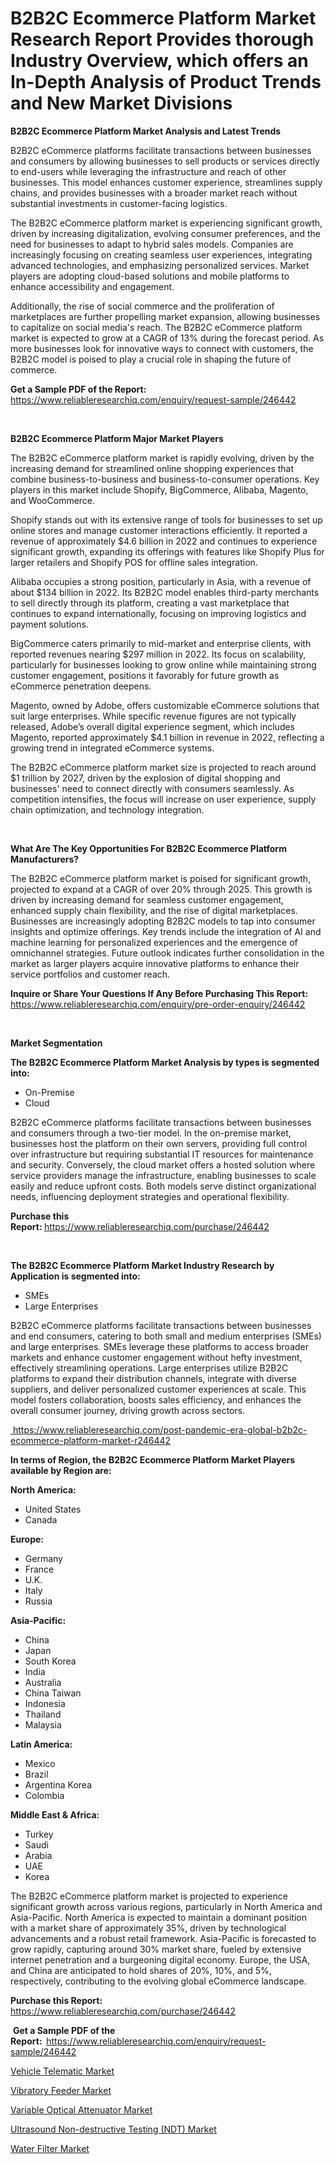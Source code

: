<p><h1>B2B2C Ecommerce Platform Market Research Report Provides thorough Industry Overview, which offers an In-Depth Analysis of Product Trends and New Market Divisions</h1></p><p><strong>B2B2C Ecommerce Platform Market Analysis and Latest Trends</strong></p>
<p><p>B2B2C eCommerce platforms facilitate transactions between businesses and consumers by allowing businesses to sell products or services directly to end-users while leveraging the infrastructure and reach of other businesses. This model enhances customer experience, streamlines supply chains, and provides businesses with a broader market reach without substantial investments in customer-facing logistics.</p><p>The B2B2C eCommerce platform market is experiencing significant growth, driven by increasing digitalization, evolving consumer preferences, and the need for businesses to adapt to hybrid sales models. Companies are increasingly focusing on creating seamless user experiences, integrating advanced technologies, and emphasizing personalized services. Market players are adopting cloud-based solutions and mobile platforms to enhance accessibility and engagement.</p><p>Additionally, the rise of social commerce and the proliferation of marketplaces are further propelling market expansion, allowing businesses to capitalize on social media's reach. The B2B2C eCommerce platform market is expected to grow at a CAGR of 13% during the forecast period. As more businesses look for innovative ways to connect with customers, the B2B2C model is poised to play a crucial role in shaping the future of commerce.</p></p>
<p><strong>Get a Sample PDF of the Report:&nbsp;</strong> <a href="https://www.reliableresearchiq.com/enquiry/request-sample/246442?utm_campaign=1082&utm_medium=2&utm_source=Github&utm_content=ia&utm_term=30032025&utm_id=b2b2c-ecommerce-platform">https://www.reliableresearchiq.com/enquiry/request-sample/246442</a></p>
<p>&nbsp;</p>
<p><strong>B2B2C Ecommerce Platform Major Market Players</strong></p>
<p><p>The B2B2C eCommerce platform market is rapidly evolving, driven by the increasing demand for streamlined online shopping experiences that combine business-to-business and business-to-consumer operations. Key players in this market include Shopify, BigCommerce, Alibaba, Magento, and WooCommerce.</p><p>Shopify stands out with its extensive range of tools for businesses to set up online stores and manage customer interactions efficiently. It reported a revenue of approximately $4.6 billion in 2022 and continues to experience significant growth, expanding its offerings with features like Shopify Plus for larger retailers and Shopify POS for offline sales integration.</p><p>Alibaba occupies a strong position, particularly in Asia, with a revenue of about $134 billion in 2022. Its B2B2C model enables third-party merchants to sell directly through its platform, creating a vast marketplace that continues to expand internationally, focusing on improving logistics and payment solutions.</p><p>BigCommerce caters primarily to mid-market and enterprise clients, with reported revenues nearing $297 million in 2022. Its focus on scalability, particularly for businesses looking to grow online while maintaining strong customer engagement, positions it favorably for future growth as eCommerce penetration deepens.</p><p>Magento, owned by Adobe, offers customizable eCommerce solutions that suit large enterprises. While specific revenue figures are not typically released, Adobe’s overall digital experience segment, which includes Magento, reported approximately $4.1 billion in revenue in 2022, reflecting a growing trend in integrated eCommerce systems.</p><p>The B2B2C eCommerce platform market size is projected to reach around $1 trillion by 2027, driven by the explosion of digital shopping and businesses' need to connect directly with consumers seamlessly. As competition intensifies, the focus will increase on user experience, supply chain optimization, and technology integration.</p></p>
<p>&nbsp;</p>
<p><strong>What Are The Key Opportunities For B2B2C Ecommerce Platform Manufacturers?</strong></p>
<p><p>The B2B2C eCommerce platform market is poised for significant growth, projected to expand at a CAGR of over 20% through 2025. This growth is driven by increasing demand for seamless customer engagement, enhanced supply chain flexibility, and the rise of digital marketplaces. Businesses are increasingly adopting B2B2C models to tap into consumer insights and optimize offerings. Key trends include the integration of AI and machine learning for personalized experiences and the emergence of omnichannel strategies. Future outlook indicates further consolidation in the market as larger players acquire innovative platforms to enhance their service portfolios and customer reach.</p></p>
<p><strong>Inquire or Share Your Questions If Any Before Purchasing This Report:</strong> <a href="https://www.reliableresearchiq.com/enquiry/pre-order-enquiry/246442?utm_campaign=1082&utm_medium=2&utm_source=Github&utm_content=ia&utm_term=30032025&utm_id=b2b2c-ecommerce-platform">https://www.reliableresearchiq.com/enquiry/pre-order-enquiry/246442</a></p>
<p>&nbsp;</p>
<p><strong>Market Segmentation</strong></p>
<p><strong>The B2B2C Ecommerce Platform Market Analysis by types is segmented into:</strong></p>
<p><ul><li>On-Premise</li><li>Cloud</li></ul></p>
<p><p>B2B2C eCommerce platforms facilitate transactions between businesses and consumers through a two-tier model. In the on-premise market, businesses host the platform on their own servers, providing full control over infrastructure but requiring substantial IT resources for maintenance and security. Conversely, the cloud market offers a hosted solution where service providers manage the infrastructure, enabling businesses to scale easily and reduce upfront costs. Both models serve distinct organizational needs, influencing deployment strategies and operational flexibility.</p></p>
<p><strong>Purchase this Report:&nbsp;</strong><a href="https://www.reliableresearchiq.com/purchase/246442?utm_campaign=1082&utm_medium=2&utm_source=Github&utm_content=ia&utm_term=30032025&utm_id=b2b2c-ecommerce-platform">https://www.reliableresearchiq.com/purchase/246442</a></p>
<p>&nbsp;</p>
<p><strong>The B2B2C Ecommerce Platform Market Industry Research by Application is segmented into:</strong></p>
<p><ul><li>SMEs</li><li>Large Enterprises</li></ul></p>
<p><p>B2B2C eCommerce platforms facilitate transactions between businesses and end consumers, catering to both small and medium enterprises (SMEs) and large enterprises. SMEs leverage these platforms to access broader markets and enhance customer engagement without hefty investment, effectively streamlining operations. Large enterprises utilize B2B2C platforms to expand their distribution channels, integrate with diverse suppliers, and deliver personalized customer experiences at scale. This model fosters collaboration, boosts sales efficiency, and enhances the overall consumer journey, driving growth across sectors.</p></p>
<p><a href="https://www.reliableresearchiq.com/post-pandemic-era-global-b2b2c-ecommerce-platform-market-r246442?utm_campaign=1082&utm_medium=2&utm_source=Github&utm_content=ia&utm_term=30032025&utm_id=b2b2c-ecommerce-platform">&nbsp;https://www.reliableresearchiq.com/post-pandemic-era-global-b2b2c-ecommerce-platform-market-r246442</a></p>
<p><strong>In terms of Region, the B2B2C Ecommerce Platform Market Players available by Region are:</strong></p>
<p>
    <p> <strong> North America: </strong>
        <ul>
            <li>United States</li>
            <li>Canada</li>
        </ul>
        </p> 
    <p> <strong> Europe: </strong>
        <ul>
            <li>Germany</li>
            <li>France</li>
            <li>U.K.</li>
            <li>Italy</li>
            <li>Russia</li>
        </ul>
        </p> 
    <p> <strong> Asia-Pacific: </strong>
        <ul>
            <li>China</li>
            <li>Japan</li>
            <li>South Korea</li>
            <li>India</li>
            <li>Australia</li>
            <li>China Taiwan</li>
            <li>Indonesia</li>
            <li>Thailand</li>
            <li>Malaysia</li>
        </ul>
        </p> 
    <p> <strong> Latin America: </strong>
        <ul>
            <li>Mexico</li>
            <li>Brazil</li>
            <li>Argentina Korea</li>
            <li>Colombia</li>
        </ul>
        </p> 
    <p> <strong> Middle East & Africa: </strong>
        <ul>
            <li>Turkey</li>
            <li>Saudi</li>
            <li>Arabia</li>
            <li>UAE</li>
            <li>Korea</li>
        </ul>
    </p>
    </p>
<p><p>The B2B2C eCommerce platform market is projected to experience significant growth across various regions, particularly in North America and Asia-Pacific. North America is expected to maintain a dominant position with a market share of approximately 35%, driven by technological advancements and a robust retail framework. Asia-Pacific is forecasted to grow rapidly, capturing around 30% market share, fueled by extensive internet penetration and a burgeoning digital economy. Europe, the USA, and China are anticipated to hold shares of 20%, 10%, and 5%, respectively, contributing to the evolving global eCommerce landscape.</p></p>
<p><strong>Purchase this Report: </strong><a href="https://www.reliableresearchiq.com/purchase/246442?utm_campaign=1082&utm_medium=2&utm_source=Github&utm_content=ia&utm_term=30032025&utm_id=b2b2c-ecommerce-platform">https://www.reliableresearchiq.com/purchase/246442</a></p>
<p>&nbsp;<strong>Get a Sample PDF of the Report:&nbsp;&nbsp;</strong><a href="https://www.reliableresearchiq.com/enquiry/request-sample/246442?utm_campaign=1082&utm_medium=2&utm_source=Github&utm_content=ia&utm_term=30032025&utm_id=b2b2c-ecommerce-platform">https://www.reliableresearchiq.com/enquiry/request-sample/246442</a></p>
<p><strong></strong></p>
<p><p><a href="https://github.com/monacaquddus/Market-Research-Report-List-1/blob/main/vehicle-telematic-market.md?utm_campaign=1082&utm_medium=2&utm_source=Github&utm_content=ia&utm_term=30032025&utm_id=b2b2c-ecommerce-platform">Vehicle Telematic Market</a></p><p><a href="https://github.com/mgapeak/Market-Research-Report-List-1/blob/main/vibratory-feeder-market.md?utm_campaign=1082&utm_medium=2&utm_source=Github&utm_content=ia&utm_term=30032025&utm_id=b2b2c-ecommerce-platform">Vibratory Feeder Market</a></p><p><a href="https://github.com/owaysusing/Market-Research-Report-List-1/blob/main/variable-optical-attenuator-market.md?utm_campaign=1082&utm_medium=2&utm_source=Github&utm_content=ia&utm_term=30032025&utm_id=b2b2c-ecommerce-platform">Variable Optical Attenuator Market</a></p><p><a href="https://github.com/aijazdeitzbq/Market-Research-Report-List-1/blob/main/ultrasound-non-destructive-testing-ndt-market.md?utm_campaign=1082&utm_medium=2&utm_source=Github&utm_content=ia&utm_term=30032025&utm_id=b2b2c-ecommerce-platform">Ultrasound Non-destructive Testing (NDT) Market</a></p><p><a href="https://github.com/andulanick3/Market-Research-Report-List-1/blob/main/water-filter-market.md?utm_campaign=1082&utm_medium=2&utm_source=Github&utm_content=ia&utm_term=30032025&utm_id=b2b2c-ecommerce-platform">Water Filter Market</a></p></p>